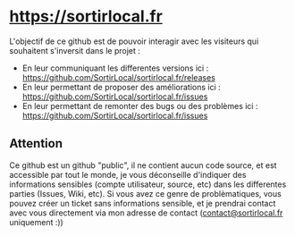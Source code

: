 # https://sortirlocal.fr


L'objectif de ce github est de pouvoir interagir avec les visiteurs qui souhaitent s'inversit dans le projet :
- En leur communiquant les differentes versions ici : https://github.com/SortirLocal/sortirlocal.fr/releases
- En leur permettant de proposer des améliorations  ici : https://github.com/SortirLocal/sortirlocal.fr/issues
- En leur permettant de remonter des bugs ou des problèmes ici : https://github.com/SortirLocal/sortirlocal.fr/issues


## Attention
Ce github est un github "public", il ne contient aucun code source, et est accessible par tout le monde, je vous déconseille d'indiquer des informations sensibles (compte utilisateur, source, etc) dans les differentes parties (Issues, Wiki, etc).
Si vous avez ce genre de problèmatiques, vous pouvez créer un ticket sans informations sensible, et je prendrai contact avec vous directement via mon adresse de contact (contact@sortirlocal.fr uniquement :))


